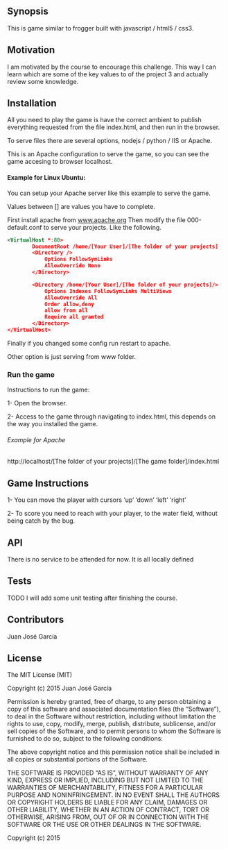 ## Synopsis

This is game similar to frogger built with javascript / html5 / css3.

## Motivation

I am motivated by the course to encourage this challenge. This way I can learn which are some of the key values to of the project 3 and actually review some knowledge.

## Installation

All you need to play the game is have the correct ambient to publish everything requested from the file index.html, and then run in the browser.

To serve files there are several options, nodejs / python / IIS or Apache.

This is an Apache configuration to serve the game, so you can see the game accesing to browser localhost.

#### Example for Linux Ubuntu:
You can setup your Apache server like this example to serve the game.

Values between [] are values you have to complete.

First install apache from www.apache.org
Then modify the file 000-default.conf to serve your projects. Like the following.
```xml
<VirtualHost *:80>
        DocumentRoot /home/[Your User]/[The folder of your projects]
        <Directory />
            Options FollowSymLinks
            AllowOverride None
        </Directory>

        <Directory /home/[Your User]/[The folder of your projects]/>
            Options Indexes FollowSymLinks MultiViews
            AllowOverride All
            Order allow,deny
            allow from all
            Require all granted
        </Directory>
</VirtualHost>
```

Finally if you changed some config run restart to apache.

Other option is just serving from www folder.

### Run the game

Instructions to run the game:

1- Open the browser.

2- Access to the game through navigating to index.html, this depends on the way you installed the game.

###### Example for Apache
  http://localhost/[The folder of your projects]/[The game folder]/index.html

## Game Instructions

1- You can move the player with cursors ‘up’ ‘down’ ‘left’ ‘right’

2- To score you need to reach with your player, to the water field, without being catch by the bug.

## API

There is no service to be attended for now. It is all locally defined

## Tests

TODO I will add some unit testing after finishing the course.

## Contributors

Juan José García


## License

The MIT License (MIT)

Copyright (c) 2015 Juan José García

Permission is hereby granted, free of charge, to any person obtaining a copy
of this software and associated documentation files (the “Software”), to deal
in the Software without restriction, including without limitation the rights
to use, copy, modify, merge, publish, distribute, sublicense, and/or sell
copies of the Software, and to permit persons to whom the Software is
furnished to do so, subject to the following conditions:

The above copyright notice and this permission notice shall be included in
all copies or substantial portions of the Software.

THE SOFTWARE IS PROVIDED “AS IS”, WITHOUT WARRANTY OF ANY KIND, EXPRESS OR
IMPLIED, INCLUDING BUT NOT LIMITED TO THE WARRANTIES OF MERCHANTABILITY,
FITNESS FOR A PARTICULAR PURPOSE AND NONINFRINGEMENT. IN NO EVENT SHALL THE
AUTHORS OR COPYRIGHT HOLDERS BE LIABLE FOR ANY CLAIM, DAMAGES OR OTHER
LIABILITY, WHETHER IN AN ACTION OF CONTRACT, TORT OR OTHERWISE, ARISING FROM,
OUT OF OR IN CONNECTION WITH THE SOFTWARE OR THE USE OR OTHER DEALINGS IN
THE SOFTWARE.

Copyright (c) 2015
